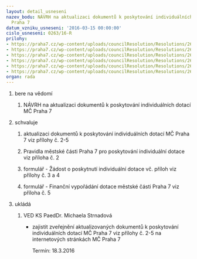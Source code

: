 ```yaml
---
layout: detail_usneseni
nazev_bodu: NÁVRH na aktualizaci dokumentů k poskytování individuálních dotací MČ
  Praha 7
datum_vzniku_usneseni: '2016-03-15 00:00:00'
cislo_usneseni: 0263/16-R
prilohy:
- https://praha7.cz/wp-content/uploads/councilResolution/Resolutions/26960/export/MD_Individualnidotace_aktualizacedokumentu_V~32079.doc
- https://praha7.cz/wp-content/uploads/councilResolution/Resolutions/26960/export/Pravidlaproposkytovaniindividualnidotace_AKTUALIZACE_2016~32078.doc
- https://praha7.cz/wp-content/uploads/councilResolution/Resolutions/26960/export/Zadost_o_poskytnuti_individualni_dotace_AKTUALIZACE2016~32077.doc
- https://praha7.cz/wp-content/uploads/councilResolution/Resolutions/26960/export/Prilohac2_Polozkovyrozpocet~32076.xls
- https://praha7.cz/wp-content/uploads/councilResolution/Resolutions/26960/export/Financnivyporadanidotace~32075.xls
- https://praha7.cz/wp-content/uploads/councilResolution/Resolutions/26960/export/export~299906.pdf
organ: rada
---
```

<ol class="urzList_view" id="urzList">
<li id="" class="urzClass1"><span name="1">bere na vědomí</span> 
<ol class="urzOlClass">
<li id="" class="urzClass2" style="TEXT-ALIGN: left"><span><p>NÁVRH na aktualizaci dokumentů k poskytování individuálních dotací MČ Praha 7</p></span></li></ol></li>
<li id="" class="urzClass1"><span name="24">schvaluje</span> 
<ol class="urzOlClass">
<li id="" class="urzClass2" style="TEXT-ALIGN: left"><span><p>aktualizaci dokumentů k poskytování individuálních dotací MČ Praha 7 viz přílohy č. 2-5</p></span></li>
<li id="" class="urzClass2" style="TEXT-ALIGN: left"><span><p>Pravidla městské části Praha 7 pro poskytování individuální dotace viz příloha č. 2</p></span></li>
<li id="" class="urzClass2" style="TEXT-ALIGN: left"><span><p>formulář - Žádost o poskytnutí individuální dotace vč. příloh viz přílohy č. 3 a 4</p></span></li>
<li id="" class="urzClass2" style="TEXT-ALIGN: left"><span><p>formulář - Finanční vypořádání dotace městské části Praha 7 viz příloha č. 5</p></span></li></ol></li><li class="urzClass1" id="urzUkoly"><span name="1">ukládá</span><ol class="urzOlClass"><li class="urzClass2"><span><p>VED KS PaedDr. Michaela Strnadová</p></span><ul class="urzUlClass"><li class="urzClass3"><span><p>zajistit zveřejnění aktualizovaných dokumentů k poskytování individuálních dotací MČ Praha 7 viz přílohy č. 2-5 na internetových stránkách MČ Praha 7</p></span><span class="urzUkolTermin">  Termín:&nbsp;18.3.2016</span></li></ul></li></ol></li>
</ol>